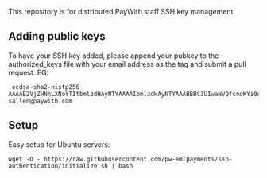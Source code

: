 This repository is for distributed PayWith staff SSH key management.

## Adding public keys

To have your SSH key added, please append your pubkey to the authorized_keys file with your email address as the tag and submit a pull request. EG:

     ecdsa-sha2-nistp256 AAAAE2VjZHNhLXNoYTItbmlzdHAyNTYAAAAIbmlzdHAyNTYAAABBBC3UIwaNVQfcnoKYi0qJYiaarazepRmZSvgQk8qMsrJxgoT62jgC8Y1RCku3zQjlqa6DHDublMZLvMtCNNkEEfw= sallen@paywith.com

## Setup

Easy setup for Ubuntu servers:

    wget -O - https://raw.githubusercontent.com/pw-emlpayments/ssh-authentication/initialize.sh | bash
